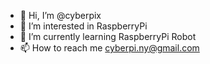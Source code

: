 - 👋 Hi, I’m @cyberpix
- 👀 I’m interested in RaspberryPi
- 🌱 I’m currently learning RaspberryPi Robot
- 📫 How to reach me cyberpi.ny@gmail.com
